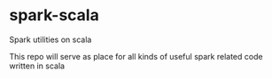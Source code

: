 # spark-scala
Spark utilities on scala

This repo will serve as place for all kinds of useful spark related code written in scala
